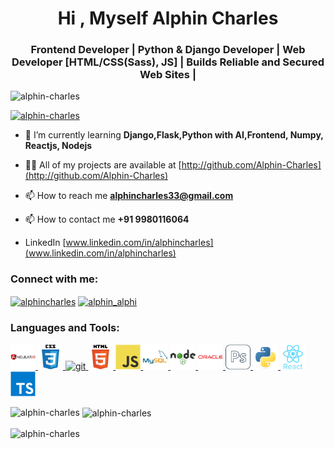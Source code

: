 <h1 align="center">Hi , Myself Alphin Charles</h1>
<h3 align="center">Frontend Developer | Python & Django Developer | Web Developer [HTML/CSS(Sass), JS] | Builds Reliable and Secured Web Sites | </h3>

<p align="left"> <img src="https://komarev.com/ghpvc/?username=alphin-charles&label=Profile%20views&color=0e75b6&style=flat" alt="alphin-charles" /> </p>

<p align="left"> <a href="https://github.com/ryo-ma/github-profile-trophy"><img src="https://github-profile-trophy.vercel.app/?username=alphin-charles" alt="alphin-charles" /></a> </p>

- 🌱 I’m currently learning **Django,Flask,Python with AI,Frontend, Numpy, Reactjs, Nodejs**

- 👨‍💻 All of my projects are available at [http://github.com/Alphin-Charles](http://github.com/Alphin-Charles)

- 📫 How to reach me **alphincharles33@gmail.com**
- 📫 How to contact me **+91 9980116064**

- LinkedIn [www.linkedin.com/in/alphincharles](www.linkedin.com/in/alphincharles)

<h3 align="left">Connect with me:</h3>
<p align="left">
<a href="https://linkedin.com/in/alphincharles" target="blank"><img align="center" src="https://raw.githubusercontent.com/rahuldkjain/github-profile-readme-generator/master/src/images/icons/Social/linked-in-alt.svg" alt="alphincharles" height="30" width="40" /></a>
<a href="https://instagram.com/alphin_alphi" target="blank"><img align="center" src="https://raw.githubusercontent.com/rahuldkjain/github-profile-readme-generator/master/src/images/icons/Social/instagram.svg" alt="alphin_alphi" height="30" width="40" /></a>
</p>

<h3 align="left">Languages and Tools:</h3>
<p align="left"> <a href="https://angular.io" target="_blank" rel="noreferrer"> <img src="https://raw.githubusercontent.com/devicons/devicon/master/icons/angularjs/angularjs-original-wordmark.svg" alt="angularjs" width="40" height="40"/> </a> <a href="https://www.w3schools.com/css/" target="_blank" rel="noreferrer"> <img src="https://raw.githubusercontent.com/devicons/devicon/master/icons/css3/css3-original-wordmark.svg" alt="css3" width="40" height="40"/> </a> <a href="https://git-scm.com/" target="_blank" rel="noreferrer"> <img src="https://www.vectorlogo.zone/logos/git-scm/git-scm-icon.svg" alt="git" width="40" height="40"/> </a> <a href="https://www.w3.org/html/" target="_blank" rel="noreferrer"> <img src="https://raw.githubusercontent.com/devicons/devicon/master/icons/html5/html5-original-wordmark.svg" alt="html5" width="40" height="40"/> </a> <a href="https://developer.mozilla.org/en-US/docs/Web/JavaScript" target="_blank" rel="noreferrer"> <img src="https://raw.githubusercontent.com/devicons/devicon/master/icons/javascript/javascript-original.svg" alt="javascript" width="40" height="40"/> </a> <a href="https://www.mysql.com/" target="_blank" rel="noreferrer"> <img src="https://raw.githubusercontent.com/devicons/devicon/master/icons/mysql/mysql-original-wordmark.svg" alt="mysql" width="40" height="40"/> </a> <a href="https://nodejs.org" target="_blank" rel="noreferrer"> <img src="https://raw.githubusercontent.com/devicons/devicon/master/icons/nodejs/nodejs-original-wordmark.svg" alt="nodejs" width="40" height="40"/> </a> <a href="https://www.oracle.com/" target="_blank" rel="noreferrer"> <img src="https://raw.githubusercontent.com/devicons/devicon/master/icons/oracle/oracle-original.svg" alt="oracle" width="40" height="40"/> </a> <a href="https://www.photoshop.com/en" target="_blank" rel="noreferrer"> <img src="https://raw.githubusercontent.com/devicons/devicon/master/icons/photoshop/photoshop-line.svg" alt="photoshop" width="40" height="40"/> </a> <a href="https://www.python.org" target="_blank" rel="noreferrer"> <img src="https://raw.githubusercontent.com/devicons/devicon/master/icons/python/python-original.svg" alt="python" width="40" height="40"/> </a> <a href="https://reactjs.org/" target="_blank" rel="noreferrer"> <img src="https://raw.githubusercontent.com/devicons/devicon/master/icons/react/react-original-wordmark.svg" alt="react" width="40" height="40"/> </a> <a href="https://www.typescriptlang.org/" target="_blank" rel="noreferrer"> <img src="https://raw.githubusercontent.com/devicons/devicon/master/icons/typescript/typescript-original.svg" alt="typescript" width="40" height="40"/> </a> </p>

<p><img align="left" src="https://github-readme-stats.vercel.app/api/top-langs?username=alphin-charles&show_icons=true&locale=en&layout=compact" alt="alphin-charles" /></p>

<p>&nbsp;<img align="center" src="https://github-readme-stats.vercel.app/api?username=alphin-charles&show_icons=true&locale=en" alt="alphin-charles" /></p>

<p><img align="center" src="https://github-readme-streak-stats.herokuapp.com/?user=alphin-charles&" alt="alphin-charles" /></p>
